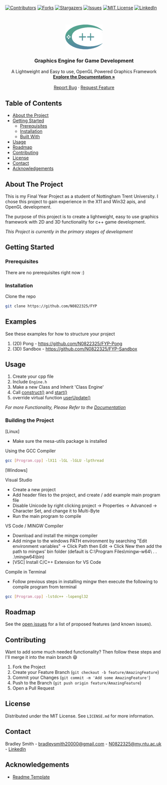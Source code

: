 
[![Contributors][contributors-shield]][contributors-url]
[![Forks][forks-shield]][forks-url]
[![Stargazers][stars-shield]][stars-url]
[![Issues][issues-shield]][issues-url]
[![MIT License][license-shield]][license-url]
[![LinkedIn][linkedin-shield]][linkedin-url]



<!-- PROJECT LOGO -->
<br />
<p align="center">
  <a href="https://github.com/N0822325/FYP">
    <img src="Resources/FYP.png" alt="Logo" width="120" height="80">
  </a>

  <h3 align="center">Graphics Engine for Game Development</h3>

  <p align="center">
    A Lightweight and Easy to use, OpenGL Powered Graphics Framework
    <br />
    <a href="https://google.com"><strong>Explore the Documentation »</strong></a>
    <br />
    <br />
    <a href="https://github.com/N0822325/FYP/issues">Report Bug</a>
    ·
    <a href="https://github.com/N0822325/FYP/issues">Request Feature</a>
  </p>
</p>



<!-- TABLE OF CONTENTS -->
## Table of Contents

* [About the Project](#about-the-project)
* [Getting Started](#getting-started)
  * [Prerequisites](#prerequisites)
  * [Installation](#installation)
  * [Built With](#building-the-project)
* [Usage](#usage)
* [Roadmap](#roadmap)
* [Contributing](#contributing)
* [License](#license)
* [Contact](#contact)
* [Acknowledgements](#acknowledgements)



<!-- ABOUT THE PROJECT -->
## About The Project

<!-- [![Product Name Screen Shot][product-screenshot]](https://example.com) -->

This is my Final Year Project as a student of Nottingham Trent University. I chose this project to gain experience in the X11 and Win32 apis, and OpenGL development.

The purpose of this project is to create a lightweight, easy to use graphics framework with 2D and 3D functionality for c++ game development.

_This Project is currently in the primary stages of development_



<!-- GETTING STARTED -->
## Getting Started

### Prerequisites

There are no prerequisites right now :)


### Installation

Clone the repo
```sh
git clone https://github.com/N0822325/FYP
```


<!-- USAGE EXAMPLES -->
## Examples
See these examples for how to structure your project
1. (2D) Pong    - https://github.com/N0822325/FYP-Pong
2. (3D) Sandbox - https://github.com/N0822325/FYP-Sandbox
## Usage
1. Create your cpp file
2. Include `Engine.h`
3. Make a new Class and Inherit 'Class Engine'
4. Call [construct()](https://example.com) and [start()](https://example.com)
5. override virtual function [userUpdate()](https://example.com)

_For more Functionality, Please Refer to the [Documentation](https://example.com)_


### Building the Project
[Linux]
* Make sure the mesa-utils package is installed

Using the GCC Compiler
```sh
gcc [Program.cpp] -lX11 -lGL -lGLU -lpthread
```

[Windows]

Visual Studio
* Create a new project
* Add header files to the project, and create / add example main program file
* Disable Unicode by right clicking project -> Properties -> Advanced -> Character Set, and change it to Multi-Byte
* Run the main program to compile

VS Code / MINGW Compiler
* Download and install the mingw compiler
* Add mingw to the windows PATH environment by searching "Edit environment variables" -> Click Path then Edit -> Click New then add the path to mingws' bin folder (default is C:\Program Files\mingw-w64\ . . .\mingw64\bin)
* [VSC] Install C/C++ Extension for VS Code

Compile in Terminal
* Follow previous steps in installing mingw then execute the following to compile program from terminal
```sh
gcc [Program.cpp] -lstdc++ -lopengl32
```


<!-- ROADMAP -->
## Roadmap

See the [open issues](https://github.com/N0822325/FYP/issues) for a list of proposed features (and known issues).



<!-- CONTRIBUTING -->
## Contributing

Want to add some much needed functionality? Then follow these steps and I'll merge it into the main branch :smile:

1. Fork the Project
2. Create your Feature Branch (`git checkout -b feature/AmazingFeature`)
3. Commit your Changes (`git commit -m 'Add some AmazingFeature'`)
4. Push to the Branch (`git push origin feature/AmazingFeature`)
5. Open a Pull Request



<!-- LICENSE -->
## License

Distributed under the MIT License. See `LICENSE.md` for more information.



<!-- CONTACT -->
## Contact

Bradley Smith - bradleysmith20000@gmail.com - N0822325@my.ntu.ac.uk - [LinkedIn](https://linkedin.com/in/bradley-smith-9b82641bb)



<!-- ACKNOWLEDGEMENTS -->
## Acknowledgements
* [Readme Template](https://github.com/othneildrew/Best-README-Template)




<!-- MARKDOWN LINKS & IMAGES -->
<!-- https://www.markdownguide.org/basic-syntax/#reference-style-links -->
[contributors-shield]: https://img.shields.io/github/contributors/N0822325/FYP.svg?style=flat-square
[contributors-url]: https://github.com/N0822325/FYP/graphs/contributors
[forks-shield]: https://img.shields.io/github/forks/N0822325/FYP.svg?style=flat-square
[forks-url]: https://github.com/N0822325/FYP/network/members
[stars-shield]: https://img.shields.io/github/stars/N0822325/FYP.svg?style=flat-square
[stars-url]: https://github.com/N0822325/FYP/stargazers
[issues-shield]: https://img.shields.io/github/issues/N0822325/FYP.svg?style=flat-square
[issues-url]: https://github.com/N0822325/FYP/issues
[license-shield]: https://img.shields.io/github/license/N0822325/FYP.svg?style=flat-square
[license-url]: LICENSE.md
[linkedin-shield]: https://img.shields.io/badge/-LinkedIn-black.svg?style=flat-square&logo=linkedin&colorB=555
[linkedin-url]: https://linkedin.com/in/bradley-smith-9b82641bb
[product-screenshot]: images/screenshot.png
